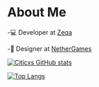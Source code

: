 <h1 align="left"> About Me </h1>

-💻 Developer at [Zeqa](https://github.com/zeqanetwork)

-🎨 Designer at [NetherGames](https://github.com/NetherGamesMC)


[![Citicxs GitHub stats](https://github-readme-stats.vercel.app/api?username=Citicx&theme=tokyonight&show_icons=true)](https://github.com/anuraghazra/github-readme-stats)

[![Top Langs](https://github-readme-stats.vercel.app/api/top-langs/?username=Citicx&layout=compact&theme=tokyonight&show_icons=true)](https://github.com/anuraghazra/github-readme-stats)
